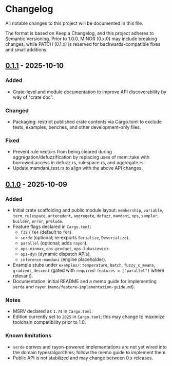 # Changelog

All notable changes to this project will be documented in this file.

The format is based on Keep a Changelog, and this project adheres to
Semantic Versioning. Prior to 1.0.0, MINOR (0.x.0) may include breaking
changes, while PATCH (0.1.x) is reserved for backwards-compatible fixes
and small additions.

## [0.1.1] - 2025-10-10

### Added

- Crate-level and module documentation to improve API discoverability by way of "crate doc".

### Changed

- Packaging: restrict published crate contents via Cargo.toml to exclude tests, examples, benches, and other development-only files.

### Fixed

- Prevent rule vectors from being cleared during aggregation/defuzzification by replacing uses of mem::take with borrowed access in defuzz.rs, rulespace.rs, and aggregate.rs.
- Update mamdani_test.rs to align with the above API changes.

## [0.1.0] - 2025-10-09

### Added
- Initial crate scaffolding and public module layout: `membership`, `variable`, `term`, `rulespace`,
  `antecedent`, `aggregate`, `defuzz`, `mamdani`, `ops`, `sampler`, `builder`, `error`, `prelude`.
- Feature flags declared in `Cargo.toml`:
  - `f32` / `f64` (default to `f64`).
  - `serde` (optional; re-exports `Serialize`, `Deserialize`).
  - `parallel` (optional; adds `rayon`).
  - `ops-minmax`, `ops-product`, `ops-lukasiewicz`.
  - `ops-dyn` (dynamic dispatch APIs).
  - `inference-mamdani` (engine placeholder).
- Example stubs under `examples/`: `temperature`, `batch`, `fuzzy_c_means`, `gradient_descent`
  (gated with `required-features = ["parallel"]` where relevant).
- Documentation: initial README and a memo guide for implementing `serde` and `rayon`
  (`memo/feature-implementation-guide.md`).

### Notes
- MSRV declared as `1.74` in `Cargo.toml`.
- Edition currently set to `2025` in `Cargo.toml`; this may change to maximize
  toolchain compatibility prior to 1.0.

### Known limitations
- `serde` derives and rayon-powered implementations are not yet wired into the
  domain types/algorithms; follow the memo guide to implement them.
- Public API is not stabilized and may change between 0.x releases.

<!-- Update links if the repository slug changes. -->
[0.1.1]: https://github.com/joushuakent/rust-fuzzylogic/compare/v0.1.0...v0.1.1
[0.1.0]: https://github.com/joushuakent/rust-fuzzylogic/releases/tag/v0.1.0

